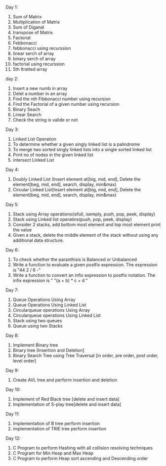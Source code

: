 Day 1:
1) Sum of Matrix
2) Multiplication of Matrix
3) Sum of Diganal
4) transpose of Matrix
5) Factorial
6) Febbonacci
7) febbonacci using recurssion
8) linear serch of array
9) binary serch of array
10) factorial using recurssion
11) 5th Itratted array
    
day 2:
1) Insert a new numb in array
2) Delet a number in an array
3) Find the nth Fibbonacci number using recursion
4) Find the Factorial of a given number using recursion
5) Binary Seach
6) Linear Search
7) Check the string is valide or not

Day 3:
1) Linked List Operation
2)  To determine whether a given singly linked list is a palindrome
3)  To merge two sorted singly linked lists into a single sorted linked list
4)   Print no of nodes in the given linked list
5)   intersect Linked List

Day 4:
1) Doubly Linked List (Insert element at[big, mid, end], Delete the element[beg, mid, end], search, display, min&max)
2) Circular Linked List(Insert element at[big, mid, end], Delete the element[beg, mid, end], search, display, min&max)

Day 5:
1) Stack using Array operations(isfull, isemply, push, pop, peek, display)
2) Stack using Linked list operatins(push, pop, peek, display)
3) Consider 2 stacks, add bottom most element and top most element print the value
4) Given a stack, delete the middle element of the stack without using any additional data structure.

Day 6:
1) To check whether the paranthisis is Balanced or Unbalanced
2) Write a function to evaluate a given postfix expression. The expression is "44 2 / 6 -"
3) Write a function to convert an infix expression to postfix notation. The infix expression is " "(a + b) * c + d "

Day 7:
1) Queue Operations Using Array
2) Queue Operations Using Linked List
3) Circularqueue operations Using Array
4) Circularqueue operations Using Linked List
5) Stack using two queues
6) Queue using two Stacks

Day 8:
1) Implement Binary tree
2) Binary tree [Insertion and Deletion]
3) Binary Search Tree using Tree Traversal [in order, pre order, post order, level order]

Day 9:
1) Create AVL tree and perform insertion and deletion

Day 10:
1) Implement of Red Black tree [delete and insert data]
2) Implementation of S-play tree[delete and insert data]

Day 11:
1) Implementation of B tree perform insertion
2) implementation of TRIE tree perform insertion

Day 12:
1) C Program to perform Hashing with all collision resolving techniques
2) C Program for Min Heap and Max Heap
3) C Program to perform Heap sort ascending and Descending order
